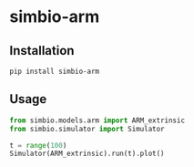 # simbio-arm

## Installation

```
pip install simbio-arm
```

## Usage

```python
from simbio.models.arm import ARM_extrinsic
from simbio.simulator import Simulator

t = range(100)
Simulator(ARM_extrinsic).run(t).plot()
```
